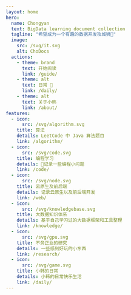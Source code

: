 ```yaml
---
layout: home
hero:
  name: Chongyan
  text: BigData learning document collection 
  tagline: "希望成为一个有趣的数据开发攻城狮🦁"
  image:
    src: /svg/it.svg
    alt: ChoDocs
  actions:
    - theme: brand
      text: 开始阅读
      link: /guide/
    - theme: alt
      text: 日常 🎒
      link: /daily/
    - theme: alt
      text: 关于小韩
      link: /about/
features:
  - icon:
      src: /svg/algorithm.svg
    title: 算法
    details: LeetCode 中 Java 算法题目
    link: /algorithm/
  - icon:
      src: /svg/code.svg
    title: 编程学习
    details: 📝记录一些编程小问题
    link: /code/
  - icon: 
      src: /svg/node.svg
    title: 云原生及前后端
    details: 记录云原生以及前后端开发
    link: /web/
  - icon: 
      src: /svg/knowledgebase.svg
    title: 大数据知识体系
    details: 基于自己学习过的大数据框架和工具整理
    link: /knowledge/
  - icon:
      src: /svg/gpu.svg
    title: 不务正业的研究
    details: 一些感到好玩的小东西
    link: /research/
  - icon:
      src: /svg/game.svg
    title: 小韩的日常
    details: 小韩的日常快乐生活
    link: /daily/
---
```


<script setup>

</script>


